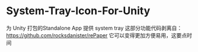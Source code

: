 # System-Tray-Icon-For-Unity
为 Unity 打包的Standalone App 提供 system tray 
这部分功能代码剥离自：https://github.com/rocksdanister/rePaper
它可以变得更加方便易用，这要点时间
